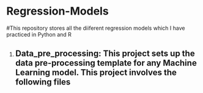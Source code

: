 # Regression-Models

#This repository stores all the diiferent regression models which I have practiced in Python and R  

1. Data_pre_processing: This project sets up the data pre-processing template for any Machine Learning model. This project involves the following files
    - 
